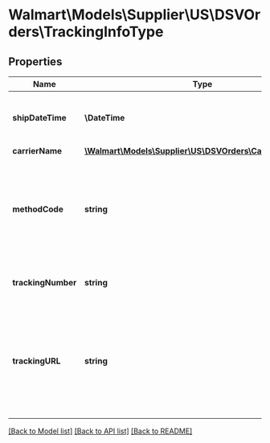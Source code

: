 # Walmart\Models\Supplier\US\DSVOrders\TrackingInfoType

## Properties

Name | Type | Description | Notes
------------ | ------------- | ------------- | -------------
**shipDateTime** | **\DateTime** | The date the package was shipped |
**carrierName** | [**\Walmart\Models\Supplier\US\DSVOrders\CarrierNameType**](CarrierNameType.md) |  |
**methodCode** | **string** | The shipping method. Can be one of the following: Standard, Express, Oneday, or Freight |
**trackingNumber** | **string** | The shipment tracking number |
**trackingURL** | **string** | The URL for tracking the shipment. This parameter is mandatory if the otherCarrier parameter is used | [optional]


[[Back to Model list]](./) [[Back to API list]](../../../../../README.md#supported-apis) [[Back to README]](../../../../../README.md)
